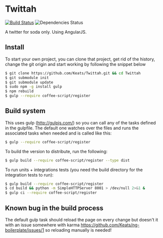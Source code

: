 # Twittah
[![Build Status](https://travis-ci.org/Keats/Twittah.png?branch=master)](https://travis-ci.org/Keats/Twittah)
![Dependencies Status](https://david-dm.org/Keats/Twittah.png)

A twitter for soda only.
Using AngularJS.

## Install
To start your own project, you can clone that project, get rid of the history, change the git origin and start working by following the snippet below
```bash
$ git clone https://github.com/Keats/Twittah.git && cd Twittah
$ git submodule init
$ git submodule update
$ sudo npm -g install gulp
$ npm rebuild
$ gulp --require coffee-script/register
```

## Build system
This uses gulp (http://gulpjs.com/) so you can call any of the tasks defined in the gulpfile.
The default one watches over the files and runs the associated tasks when needed and is called like this:

```bash
$ gulp --require coffee-script/register
```

To build the version to distribute, run the following:
```bash
$ gulp build --require coffee-script/register --type dist
```

To run units + integrations tests (you need the build directory for the integration tests to run):
```bash
$ gulp build --require coffee-script/register
$ cd build && python -m SimpleHTTPServer 8001 > /dev/null 2>&1 &
$ gulp ci --require coffee-script/register
```

## Known bug in the build process
The default gulp task should reload the page on every change but doesn't it with an issue somewhere with karma https://github.com/Keats/ng-boilerplate/issues/1 so reloading manually is needed!

